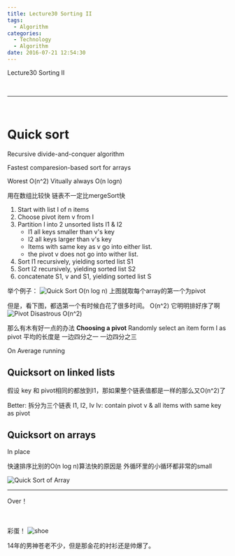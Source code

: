 ```yaml
---
title: Lecture30 Sorting II
tags:
  - Algorithm
categories:
  - Technology
  - Algorithm
date: 2016-07-21 12:54:30
---
```

Lecture30 Sorting II

<!-- more -->

<br>

***

<br>

# Quick sort

Recursive divide-and-conquer algorithm

Fastest comparesion-based sort for arrays

Worest O(n^2)
Vitually always O(n logn)

用在数组比较快
链表不一定比mergeSort快

1. Start with list I of n items 
2. Choose pivot item v from I 
3. Partition I into 2 unsorted lists I1 & I2
    - I1 all keys smaller than v's key
    - I2 all keys larger than v's key
    - Items with same key as v go into either list.
    - the pivot v does not go into wither list. 
4. Sort I1 recursively, yielding sorted list S1
5. Sort I2 recursively, yielding sorted list S2
6. concatenate S1, v and S1, yielding sorted list S

举个例子：
![Quick Sort O(n log n) ](http://ogy8sh1ok.bkt.clouddn.com/ucb61b/lecture30-SortingII/sort5.jpg "Quick Sort O(n log n) ")
上图就取每个array的第一个为pivot

但是，看下图，都选第一个有时候白花了很多时间。 O(n^2)
它明明排好序了啊
![Pivot Disastrous O(n^2)](http://ogy8sh1ok.bkt.clouddn.com/ucb61b/lecture30-SortingII/sort5-1.jpg "Pivot Disastrous O(n^2)")

那么有木有好一点的办法
**Choosing a pivot**
Randomly select an item form I as pivot
平均的长度是 一边四分之一 一边四分之三

On Average running  

## Quicksort on linked lists

假设 key 和 pivot相同的都放到I1，那如果整个链表值都是一样的那么又O(n^2)了

Better: 拆分为三个链表
I1, I2, Iv
Iv: contain pivot v & all items with same key as pivot

## Quicksort on arrays
In place

快速排序比别的O(n log n)算法快的原因是
外循环里的小循环都非常的small

![Quick Sort of Array](http://ogy8sh1ok.bkt.clouddn.com/ucb61b/lecture30-SortingII/sort5-2.png "Quick Sort of Array")

***

Over！

<br><br>
彩蛋！
![shoe](http://ogy8sh1ok.bkt.clouddn.com/ucb61b/lecture30-SortingII/shoe.png "shoe")

14年的男神苍老不少，但是那金花的衬衫还是帅爆了。





































